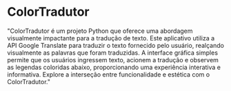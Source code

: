 # ColorTradutor
 "ColorTradutor é um projeto Python que oferece uma abordagem visualmente impactante para a tradução de texto. Este aplicativo utiliza a API Google Translate para traduzir o texto fornecido pelo usuário, realçando visualmente as palavras que foram traduzidas. A interface gráfica simples permite que os usuários ingressem texto, acionem a tradução e observem as legendas coloridas abaixo, proporcionando uma experiência interativa e informativa. Explore a interseção entre funcionalidade e estética com o ColorTradutor."
